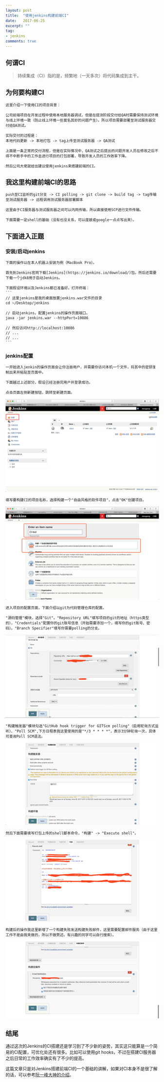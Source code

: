 ```yaml
---
layout: post
title:  "使用jenkins构建前端CI"
date:   2017-06-25
excerpt: ""
tag:
- jenkins
comments: true
---
```


## 何谓CI
>持续集成（CI）指的是，频繁地（一天多次）将代码集成到主干。

## 为何要构建CI
    这里介绍一下使用CI的项目背景：
      
    公司前端项目在开发过程中使用本地服务器调试，但是在提测阶段交付给QA时需要保持测试环境与线上环境一致（防止线上环境一些莫名其妙的问题产生）。所以项目需要部署至测试服务器交付给QA测试。  

    实际交付的过程是：
    本地代码更新 -> 本地打包 -> tag上传至测试服务器 -> QA测试

    上面是一条正常的交付流程，但是在实际情况中，QA测试之后提出的问题开发人员在修改之后不得不中断手中的工作去进行项目的打包部署，导致开发人员的工作效率下降。

    然后公司大佬就给出建议使用jenkins来搭建前端的CI。

## 我这里构建前端CI的思路
      
    push至CI监听的git分支 -> CI polling -> git clone -> build tag -> tag传输至测试服务器 -> 远程调用测试服务器部署脚本

    这里由于CI服务器与测试服务器之间可以内网传输，所以直接使用SCP进行文件传输。

    下面需要一定shell的基础（没有也没关系，可以度娘或google一点点写出来）。

## 下面进入正题

### 安装/启动jenkins
      
    下面的操作以在本人机器上安装为例（MacBook Pro）。
      
    首先到Jenkins官网下载[Jenkins](https://jenkins.io/download/)包。然后还需要下载一个jdk8用于启动Jenkins。

    下面假设环境以及Jenkins都已准备好。打开终端：
    ```
    // 这里jenkins是我的桌面放置jenkins.war文件的目录
    cd ~/Desktop/jenkins

    // 启动jenkins，配置jenkins的操作页面端口。
    java -jar jenkins.war --httpPort=10086

    // 然后访问http://localhost:10086
    // ...
    // ...
    ```

### jenkins配置
    一开始进入jenkin的操作页面会让你注册用户，并需要你访问本机一个文件，将其中的密钥复制出来并粘贴至页面中。
      
    下面越过上述部分，假设已经注册完用户并登录成功。

    点击页面左侧新建按钮，跳转至新建页面。
      
![](/assets/img/jenkins/jenkins-1.png)
      
    填写要构建CI的项目名称，选择构建一个"自由风格的软件项目"，点击"OK"创建项目。

![](/assets/img/jenkins/jenkins-2.png)
      
    进入项目的配置页面，下面介绍以git为代码管理仓库的配置。
      
    "源码管理"模块，选择"Git"。"Repository URL"填写项目的git的地址（https类型的），"Credentials"配置你的git账号信息（开始需要添加一个，填写你的git账号、密码）。"Branch Specifier"填写你需要polling的分支。

![](/assets/img/jenkins/jenkins-3.png)
      
    "构建触发器"模块勾选"GitHub hook trigger for GITScm polling"（启用轮询方式监听）、"Poll SCM",下方日程表我这里使用的是"*/3 * * * *"，表示3分钟轮询一次，具体可查询Poll SCM语法。

![](/assets/img/jenkins/jenkins-4.png)

    然后下面需要填写打包上传的shell脚本命令，"构建" -> "Execute shell"。

![](/assets/img/jenkins/jenkins-5.png)

    构建后的操作我这里新增了一个构建失败发送构建失败邮件，这里需要配置邮件服务（由于这里工作不是由我来做的，所以不做赘述。有兴趣的同学可以自行搜索）。

![](/assets/img/jenkins/jenkins-6.png)

## 结尾

通过这次的Jenkins的CI搭建还是学习到了不少新的姿势，其实这只能算是一个简易的CI配置，可优化处还有很多。比如可以使用git hooks，不过在搭建CI服务器之后日常的工作效率确实有了不少的提高。
  
这篇文章只是对Jenkins搭建前端CI的一个基础的讲解，如果对CI本身不是很了解的话，可以参考[阮一峰大神的介绍](http://www.ruanyifeng.com/blog/2015/09/continuous-integration.html)。


